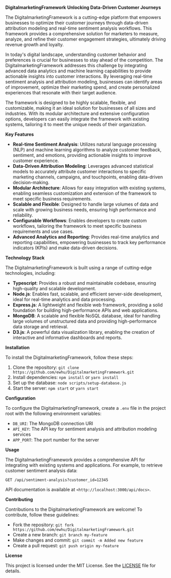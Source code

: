 **DigitalmarketingFramework**
**Unlocking Data-Driven Customer Journeys**

The DigitalmarketingFramework is a cutting-edge platform that empowers businesses to optimize their customer journeys through data-driven attribution modeling and real-time sentiment analysis workflows. This framework provides a comprehensive solution for marketers to measure, analyze, and refine their customer engagement strategies, ultimately driving revenue growth and loyalty.

In today's digital landscape, understanding customer behavior and preferences is crucial for businesses to stay ahead of the competition. The DigitalmarketingFramework addresses this challenge by integrating advanced data analytics and machine learning capabilities to provide actionable insights into customer interactions. By leveraging real-time sentiment analysis and attribution modeling, businesses can identify areas of improvement, optimize their marketing spend, and create personalized experiences that resonate with their target audience.

The framework is designed to be highly scalable, flexible, and customizable, making it an ideal solution for businesses of all sizes and industries. With its modular architecture and extensive configuration options, developers can easily integrate the framework with existing systems, tailoring it to meet the unique needs of their organization.

**Key Features**

* **Real-time Sentiment Analysis**: Utilizes natural language processing (NLP) and machine learning algorithms to analyze customer feedback, sentiment, and emotions, providing actionable insights to improve customer experience.
* **Data-Driven Attribution Modeling**: Leverages advanced statistical models to accurately attribute customer interactions to specific marketing channels, campaigns, and touchpoints, enabling data-driven decision-making.
* **Modular Architecture**: Allows for easy integration with existing systems, enabling seamless customization and extension of the framework to meet specific business requirements.
* **Scalable and Flexible**: Designed to handle large volumes of data and scale with growing business needs, ensuring high performance and reliability.
* **Configurable Workflows**: Enables developers to create custom workflows, tailoring the framework to meet specific business requirements and use cases.
* **Advanced Analytics and Reporting**: Provides real-time analytics and reporting capabilities, empowering businesses to track key performance indicators (KPIs) and make data-driven decisions.

**Technology Stack**

The DigitalmarketingFramework is built using a range of cutting-edge technologies, including:

* **Typescript**: Provides a robust and maintainable codebase, ensuring high-quality and scalable development.
* **Node.js**: Enables fast, scalable, and efficient server-side development, ideal for real-time analytics and data processing.
* **Express.js**: A lightweight and flexible web framework, providing a solid foundation for building high-performance APIs and web applications.
* **MongoDB**: A scalable and flexible NoSQL database, ideal for handling large volumes of unstructured data and providing high-performance data storage and retrieval.
* **D3.js**: A powerful data visualization library, enabling the creation of interactive and informative dashboards and reports.

**Installation**

To install the DigitalmarketingFramework, follow these steps:

1. Clone the repository: `git clone https://github.com/ewhu/DigitalmarketingFramework.git`
2. Install dependencies: `npm install` or `yarn install`
3. Set up the database: `node scripts/setup-database.js`
4. Start the server: `npm start` or `yarn start`

**Configuration**

To configure the DigitalmarketingFramework, create a `.env` file in the project root with the following environment variables:

* `DB_URI`: The MongoDB connection URI
* `API_KEY`: The API key for sentiment analysis and attribution modeling services
* `APP_PORT`: The port number for the server

**Usage**

The DigitalmarketingFramework provides a comprehensive API for integrating with existing systems and applications. For example, to retrieve customer sentiment analysis data:

`GET /api/sentiment-analysis?customer_id=12345`

API documentation is available at `<http://localhost:3000/api/docs>`.

**Contributing**

Contributions to the DigitalmarketingFramework are welcome! To contribute, follow these guidelines:

* Fork the repository: `git fork https://github.com/ewhu/DigitalmarketingFramework.git`
* Create a new branch: `git branch my-feature`
* Make changes and commit: `git commit -m Added new feature`
* Create a pull request: `git push origin my-feature`

**License**

This project is licensed under the MIT License. See the [LICENSE](https://github.com/ewhu/DigitalmarketingFramework/blob/main/LICENSE) file for details.